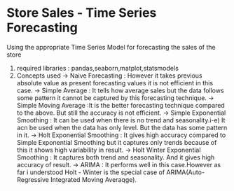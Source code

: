 # Store Sales - Time Series Forecasting
Using the appropriate Time Series Model for forecasting the sales of the store
 1) required libraries : pandas,seaborn,matplot,statsmodels
 2) Concepts used 
           -> Naive Forecasting : However it takes previous absolute value as present forecasting values it is not efficient in this case.
           -> Simple Average    : It tells how average sales but the data follows some pattern it cannot be captured by this forecasting technique.
           -> Simple Moving Average :It is the better forecasting technique compared to the above. But still the accuracy is not efficient.
           -> Simple Exponential Smoothing : It can be used when there is no trend and seasonality.i-e) It acn be used when the data has only level.
                                              But the data has some pattern in it.
           -> Holt Exponential Smoothing : It gives high accuracy compared to Simple Exponential Smoothing but it captures only trends because of this it shows high 
                                           variability in result.
           -> Holt Winter Exponential Smoothing : It captures both trend and seasonality. And it gives high accuracy of result.
           -> ARIMA : It performs well in this case.However as far i understood Holt - Winter is the special case of ARIMA(Auto-Regressive Integrated Moving Averaqge).

